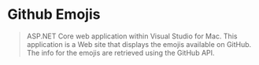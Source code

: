 # Github Emojis

> ASP.NET Core web application within Visual Studio for Mac. This application is a Web site that displays the emojis available on GitHub. The info for the emojis are retrieved using the GitHub API.
